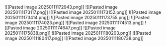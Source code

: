![[Pasted image 20250111172943.png]]
![[Pasted image 20250111173117.png]]
![[Pasted image 20250111173152.png]]
![[Pasted image 20250111173414.png]]
![[Pasted image 20250111173755.png]]
![[Pasted image 20250111174023.png]]
![[Pasted image 20250111174513.png]]
![[Pasted image 20250111174647.png]]
![[Pasted image 20250111175838.png]]
![[Pasted image 20250111180203.png]]
![[Pasted image 20250111180417.png]]
![[Pasted image 20250111180738.png]]
